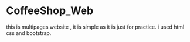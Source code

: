 # CoffeeShop_Web
this is multipages website , it is simple as it is just for practice. i used html css and bootstrap.
